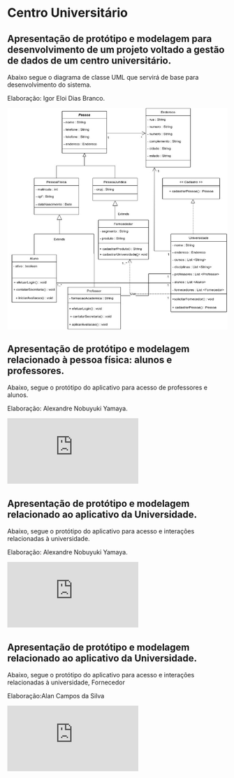 ﻿# Centro Universitário
## Apresentação de protótipo e modelagem para desenvolvimento de um projeto voltado a gestão de dados de um centro universitário.
Abaixo segue o diagrama de classe UML que servirá de base para desenvolvimento do sistema.

Elaboração: Igor Eloi Dias Branco.


![DiagramaClasse](https://github.com/igoreloidiasbranco/centro_universitario/blob/main/DiagramaClasse.jpg)

## Apresentação de protótipo e modelagem relacionado à pessoa física: alunos e professores.

Abaixo, segue o protótipo do aplicativo para acesso de professores e alunos.

Elaboração: Alexandre Nobuyuki Yamaya.

![Representação Pessoa Física](https://github.com/igoreloidiasbranco/centro_universitario/blob/main/Copy%20of%20Prototype%20Template%20(5).pdf)

## Apresentação de protótipo e modelagem relacionado ao aplicativo da Universidade.

Abaixo, segue o protótipo do aplicativo para acesso e interações relacionadas à universidade.

Elaboração: Alexandre Nobuyuki Yamaya.

![Representação Universidade](https://github.com/igoreloidiasbranco/centro_universitario/blob/main/Prototype%20Template%20(2).pdf)

## Apresentação de protótipo e modelagem relacionado ao aplicativo da Universidade.

Abaixo, segue o protótipo do aplicativo para acesso e interações relacionadas à universidade, Fornecedor

Elaboração:Alan Campos da Silva

![Representação Fornecedor](https://github.com/igoreloidiasbranco/centro_universitario/blob/main/Copy%20of%20Prototype%20Template%20(5).pdf)
